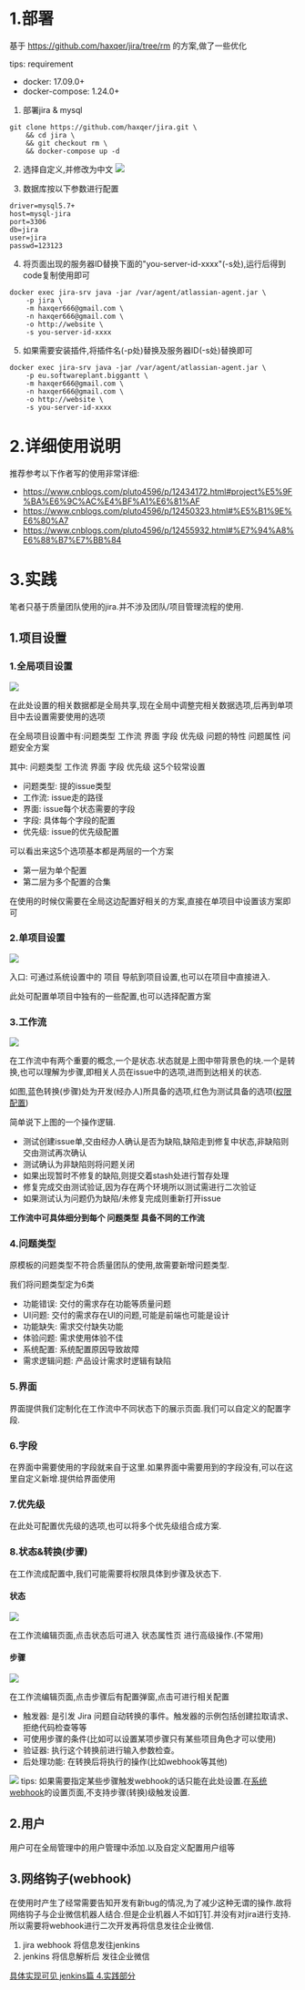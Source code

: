 # 1.部署
基于 https://github.com/haxqer/jira/tree/rm 的方案,做了一些优化

tips: requirement
- docker: 17.09.0+
- docker-compose: 1.24.0+


1. 部署jira & mysql
```docker
git clone https://github.com/haxqer/jira.git \
    && cd jira \
    && git checkout rm \
    && docker-compose up -d
```

2. 选择自定义,并修改为中文
![](./images/jiar_init_language.png)

3. 数据库按以下参数进行配置
```
driver=mysql5.7+
host=mysql-jira
port=3306
db=jira
user=jira
passwd=123123
```

4. 将页面出现的服务器ID替换下面的"you-server-id-xxxx"(-s处),运行后得到code复制使用即可
```docker
docker exec jira-srv java -jar /var/agent/atlassian-agent.jar \
    -p jira \
    -m haxqer666@gmail.com \
    -n haxqer666@gmail.com \
    -o http://website \
    -s you-server-id-xxxx
```

5. 如果需要安装插件,将插件名(-p处)替换及服务器ID(-s处)替换即可
```docker
docker exec jira-srv java -jar /var/agent/atlassian-agent.jar \
    -p eu.softwareplant.biggantt \
    -m haxqer666@gmail.com \
    -n haxqer666@gmail.com \
    -o http://website \
    -s you-server-id-xxxx
```

# 2.详细使用说明
推荐参考以下作者写的使用非常详细:
- https://www.cnblogs.com/pluto4596/p/12434172.html#project%E5%9F%BA%E6%9C%AC%E4%BF%A1%E6%81%AF
- https://www.cnblogs.com/pluto4596/p/12450323.html#%E5%B1%9E%E6%80%A7
- https://www.cnblogs.com/pluto4596/p/12455932.html#%E7%94%A8%E6%88%B7%E7%BB%84

# 3.实践
笔者只基于质量团队使用的jira.并不涉及团队/项目管理流程的使用.

## 1.项目设置
### 1.全局项目设置
![](./images/jira-problem-config.png)

在此处设置的相关数据都是全局共享,现在全局中调整完相关数据选项,后再到单项目中去设置需要使用的选项

在全局项目设置中有:问题类型 工作流 界面 字段 优先级 问题的特性 问题属性 问题安全方案

其中: 问题类型 工作流 界面 字段 优先级 这5个较常设置
- 问题类型: 提的issue类型
- 工作流: issue走的路径
- 界面: issue每个状态需要的字段
- 字段: 具体每个字段的配置
- 优先级: issue的优先级配置

可以看出来这5个选项基本都是两层的一个方案
- 第一层为单个配置
- 第二层为多个配置的合集

在使用的时候仅需要在全局这边配置好相关的方案,直接在单项目中设置该方案即可

### 2.单项目设置
![](./images/jira-issue-type.png)

入口: 可通过系统设置中的 项目 导航到项目设置,也可以在项目中直接进入.

此处可配置单项目中独有的一些配置,也可以选择配置方案

### 3.工作流
![](./images/jira-bug-workflow.png)

在工作流中有两个重要的概念,一个是状态.状态就是上图中带背景色的块.一个是转换,也可以理解为步骤,即相关人员在issue中的选项,进而到达相关的状态.

如图,蓝色转换(步骤)处为开发(经办人)所具备的选项,红色为测试具备的选项([权限配置](#步骤))

简单说下上图的一个操作逻辑.
- 测试创建issue单,交由经办人确认是否为缺陷,缺陷走到修复中状态,非缺陷则交由测试再次确认
- 测试确认为非缺陷则将问题关闭
- 如果出现暂时不修复的缺陷,则提交着stash处进行暂存处理
- 修复完成交由测试验证,因为存在两个环境所以测试需进行二次验证
- 如果测试认为问题仍为缺陷/未修复完成则重新打开issue

**工作流中可具体细分到每个 问题类型 具备不同的工作流**
### 4.问题类型
原模板的问题类型不符合质量团队的使用,故需要新增问题类型.

我们将问题类型定为6类
- 功能错误: 交付的需求存在功能等质量问题
- UI问题: 交付的需求存在UI的问题,可能是前端也可能是设计
- 功能缺失: 需求交付缺失功能
- 体验问题: 需求使用体验不佳
- 系统配置: 系统配置原因导致故障
- 需求逻辑问题: 产品设计需求时逻辑有缺陷

### 5.界面
界面提供我们定制化在工作流中不同状态下的展示页面.我们可以自定义的配置字段.

### 6.字段
在界面中需要使用的字段就来自于这里.如果界面中需要用到的字段没有,可以在这里自定义新增.提供给界面使用

### 7.优先级
在此处可配置优先级的选项,也可以将多个优先级组合成方案.

### 8.状态&转换(步骤)
在工作流成配置中,我们可能需要将权限具体到步骤及状态下.

#### 状态
![](./images/jira-status-config.png)

在工作流编辑页面,点击状态后可进入 状态属性页 进行高级操作.(不常用)
#### 步骤
![](./images/jira-step-config.png)

在工作流编辑页面,点击步骤后有配置弹窗,点击可进行相关配置

- 触发器: 是引发 Jira 问题自动转换的事件。触发器的示例包括创建拉取请求、拒绝代码检查等等
- 可使用步骤的条件(比如可以设置某项步骤只有某些项目角色才可以使用)
- 验证器: 执行这个转换前进行输入参数检查。
- 后处理功能: 在转换后将执行的操作(比如webhook等其他)


![](./images/jira-step-webhook.png)
tips: 如果需要指定某些步骤触发webhook的话只能在此处设置.在[系统webhook](#3网络钩子(webhook))的设置页面,不支持步骤(转换)级触发设置.

## 2.用户
用户可在全局管理中的用户管理中添加.以及自定义配置用户组等

## 3.网络钩子(webhook)
在使用时产生了经常需要告知开发有新bug的情况,为了减少这种无谓的操作.故将网络钩子与企业微信机器人结合.但是企业机器人不如钉钉.并没有对jira进行支持.所以需要将webhook进行二次开发再将信息发往企业微信.

1. jira webhook 将信息发往jenkins
2. jenkins 将信息解析后 发往企业微信

[具体实现可见 jenkins篇 4.实践部分](../../21.jenkins/1.jenkins.md#4-实践)

